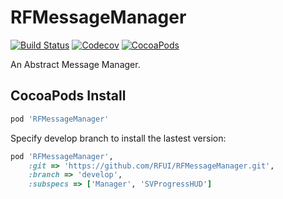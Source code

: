 # RFMessageManager

[![Build Status](https://img.shields.io/travis/RFUI/RFMessageManager.svg?style=flat-square&colorA=333333&colorB=6600cc)](https://travis-ci.com/RFUI/RFMessageManager)
[![Codecov](https://img.shields.io/codecov/c/github/RFUI/RFMessageManager.svg?style=flat-square&colorA=333333&colorB=6600cc)](https://codecov.io/gh/RFUI/RFMessageManager)
[![CocoaPods](https://img.shields.io/cocoapods/v/RFMessageManager.svg?style=flat-square&colorA=333333&colorB=6600cc)](https://cocoapods.org/pods/RFMessageManager)

An Abstract Message Manager.

## CocoaPods Install

```ruby
pod 'RFMessageManager'
```

Specify develop branch to install the lastest version:

```ruby
pod 'RFMessageManager',
    :git => 'https://github.com/RFUI/RFMessageManager.git',
    :branch => 'develop',
    :subspecs => ['Manager', 'SVProgressHUD']
```
